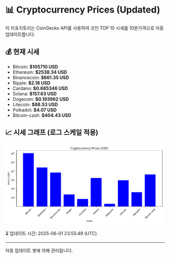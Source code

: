 
# 📊 Cryptocurrency Prices (Updated)

이 리포지토리는 CoinGecko API를 사용하여 코인 TOP 10 시세를 10분가격으로 자동 업데이트합니다.

## 💰 현재 시세
- Bitcoin: **$105710 USD**
- Ethereum: **$2538.34 USD**
- Binancecoin: **$661.35 USD**
- Ripple: **$2.18 USD**
- Cardano: **$0.685346 USD**
- Solana: **$157.63 USD**
- Dogecoin: **$0.193962 USD**
- Litecoin: **$88.53 USD**
- Polkadot: **$4.07 USD**
- Bitcoin-cash: **$404.43 USD**

## 📈 시세 그래프 (로그 스케일 적용)
![Crypto Prices](crypto_prices.png)

⏳ 업데이트 시간: 2025-06-01 23:55:49 (UTC)

---
자동 업데이트 봇에 의해 관리됩니다.
